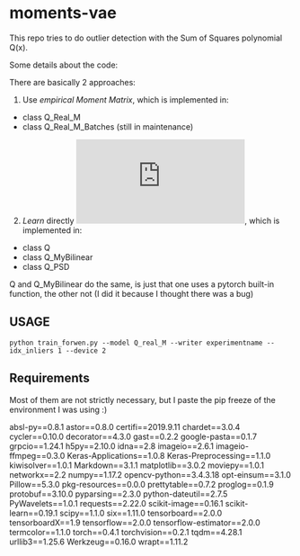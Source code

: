 # moments-vae

This repo tries to do outlier detection with the Sum of Squares polynomial Q(x).

Some details about the code:

There are basically 2 approaches: 

1. Use *empirical Moment Matrix*, which is implemented in:
  * class Q_Real_M
  * class Q_Real_M_Batches (still in maintenance)
2. *Learn* directly ![equation](https://latex.codecogs.com/gif.latex?M%5E%7B-1%7D), which is implemented in:
  * class Q      
  * class Q_MyBilinear
  * class Q_PSD
  
  Q and Q_MyBilinear do the same, is just that one uses a pytorch built-in function, the other not (I did it because I thought there was a bug) 
  
  ## USAGE 
  
  `python train_forwen.py --model Q_real_M --writer experimentname --idx_inliers 1 --device 2`
  
  ## Requirements
  
  Most of them are not strictly necessary, but I paste the pip freeze of the environment I was using :)
  
absl-py==0.8.1
astor==0.8.0
certifi==2019.9.11
chardet==3.0.4
cycler==0.10.0
decorator==4.3.0
gast==0.2.2
google-pasta==0.1.7
grpcio==1.24.1
h5py==2.10.0
idna==2.8
imageio==2.6.1
imageio-ffmpeg==0.3.0
Keras-Applications==1.0.8
Keras-Preprocessing==1.1.0
kiwisolver==1.0.1
Markdown==3.1.1
matplotlib==3.0.2
moviepy==1.0.1
networkx==2.2
numpy==1.17.2
opencv-python==3.4.3.18
opt-einsum==3.1.0
Pillow==5.3.0
pkg-resources==0.0.0
prettytable==0.7.2
proglog==0.1.9
protobuf==3.10.0
pyparsing==2.3.0
python-dateutil==2.7.5
PyWavelets==1.0.1
requests==2.22.0
scikit-image==0.16.1
scikit-learn==0.19.1
scipy==1.1.0
six==1.11.0
tensorboard==2.0.0
tensorboardX==1.9
tensorflow==2.0.0
tensorflow-estimator==2.0.0
termcolor==1.1.0
torch==0.4.1
torchvision==0.2.1
tqdm==4.28.1
urllib3==1.25.6
Werkzeug==0.16.0
wrapt==1.11.2
